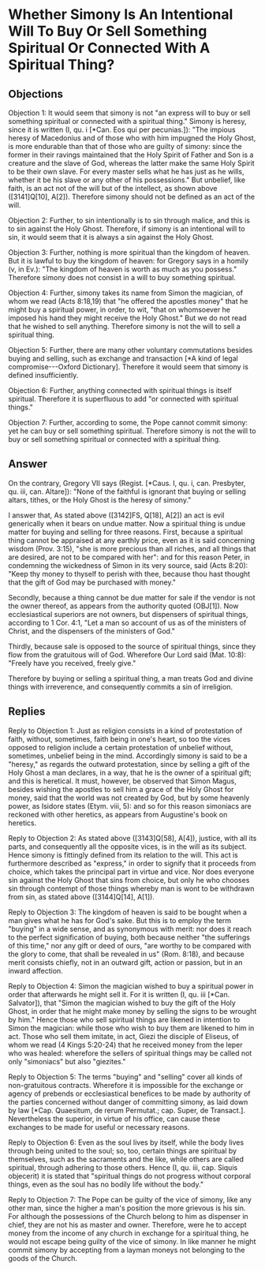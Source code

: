 # Whether Simony Is An Intentional Will To Buy Or Sell Something Spiritual Or Connected With A Spiritual Thing?

## Objections

Objection 1: It would seem that simony is not "an express will to buy or sell something spiritual or connected with a spiritual thing." Simony is heresy, since it is written (I, qu. i [*Can. Eos qui per pecunias.]): "The impious heresy of Macedonius and of those who with him impugned the Holy Ghost, is more endurable than that of those who are guilty of simony: since the former in their ravings maintained that the Holy Spirit of Father and Son is a creature and the slave of God, whereas the latter make the same Holy Spirit to be their own slave. For every master sells what he has just as he wills, whether it be his slave or any other of his possessions." But unbelief, like faith, is an act not of the will but of the intellect, as shown above ([3141]Q[10], A[2]). Therefore simony should not be defined as an act of the will.

Objection 2: Further, to sin intentionally is to sin through malice, and this is to sin against the Holy Ghost. Therefore, if simony is an intentional will to sin, it would seem that it is always a sin against the Holy Ghost.

Objection 3: Further, nothing is more spiritual than the kingdom of heaven. But it is lawful to buy the kingdom of heaven: for Gregory says in a homily (v, in Ev.): "The kingdom of heaven is worth as much as you possess." Therefore simony does not consist in a will to buy something spiritual.

Objection 4: Further, simony takes its name from Simon the magician, of whom we read (Acts 8:18,19) that "he offered the apostles money" that he might buy a spiritual power, in order, to wit, "that on whomsoever he imposed his hand they might receive the Holy Ghost." But we do not read that he wished to sell anything. Therefore simony is not the will to sell a spiritual thing.

Objection 5: Further, there are many other voluntary commutations besides buying and selling, such as exchange and transaction [*A kind of legal compromise---Oxford Dictionary]. Therefore it would seem that simony is defined insufficiently.

Objection 6: Further, anything connected with spiritual things is itself spiritual. Therefore it is superfluous to add "or connected with spiritual things."

Objection 7: Further, according to some, the Pope cannot commit simony: yet he can buy or sell something spiritual. Therefore simony is not the will to buy or sell something spiritual or connected with a spiritual thing.

## Answer

On the contrary, Gregory VII says (Regist. [*Caus. I, qu. i, can. Presbyter, qu. iii, can. Altare]): "None of the faithful is ignorant that buying or selling altars, tithes, or the Holy Ghost is the heresy of simony."

I answer that, As stated above ([3142]FS, Q[18], A[2]) an act is evil generically when it bears on undue matter. Now a spiritual thing is undue matter for buying and selling for three reasons. First, because a spiritual thing cannot be appraised at any earthly price, even as it is said concerning wisdom (Prov. 3:15), "she is more precious than all riches, and all things that are desired, are not to be compared with her": and for this reason Peter, in condemning the wickedness of Simon in its very source, said (Acts 8:20): "Keep thy money to thyself to perish with thee, because thou hast thought that the gift of God may be purchased with money."

Secondly, because a thing cannot be due matter for sale if the vendor is not the owner thereof, as appears from the authority quoted (OBJ[1]). Now ecclesiastical superiors are not owners, but dispensers of spiritual things, according to 1 Cor. 4:1, "Let a man so account of us as of the ministers of Christ, and the dispensers of the ministers of God."

Thirdly, because sale is opposed to the source of spiritual things, since they flow from the gratuitous will of God. Wherefore Our Lord said (Mat. 10:8): "Freely have you received, freely give."

Therefore by buying or selling a spiritual thing, a man treats God and divine things with irreverence, and consequently commits a sin of irreligion.

## Replies

Reply to Objection 1: Just as religion consists in a kind of protestation of faith, without, sometimes, faith being in one's heart, so too the vices opposed to religion include a certain protestation of unbelief without, sometimes, unbelief being in the mind. Accordingly simony is said to be a "heresy," as regards the outward protestation, since by selling a gift of the Holy Ghost a man declares, in a way, that he is the owner of a spiritual gift; and this is heretical. It must, however, be observed that Simon Magus, besides wishing the apostles to sell him a grace of the Holy Ghost for money, said that the world was not created by God, but by some heavenly power, as Isidore states (Etym. viii, 5): and so for this reason simoniacs are reckoned with other heretics, as appears from Augustine's book on heretics.

Reply to Objection 2: As stated above ([3143]Q[58], A[4]), justice, with all its parts, and consequently all the opposite vices, is in the will as its subject. Hence simony is fittingly defined from its relation to the will. This act is furthermore described as "express," in order to signify that it proceeds from choice, which takes the principal part in virtue and vice. Nor does everyone sin against the Holy Ghost that sins from choice, but only he who chooses sin through contempt of those things whereby man is wont to be withdrawn from sin, as stated above ([3144]Q[14], A[1]).

Reply to Objection 3: The kingdom of heaven is said to be bought when a man gives what he has for God's sake. But this is to employ the term "buying" in a wide sense, and as synonymous with merit: nor does it reach to the perfect signification of buying, both because neither "the sufferings of this time," nor any gift or deed of ours, "are worthy to be compared with the glory to come, that shall be revealed in us" (Rom. 8:18), and because merit consists chiefly, not in an outward gift, action or passion, but in an inward affection.

Reply to Objection 4: Simon the magician wished to buy a spiritual power in order that afterwards he might sell it. For it is written (I, qu. iii [*Can. Salvator]), that "Simon the magician wished to buy the gift of the Holy Ghost, in order that he might make money by selling the signs to be wrought by him." Hence those who sell spiritual things are likened in intention to Simon the magician: while those who wish to buy them are likened to him in act. Those who sell them imitate, in act, Giezi the disciple of Eliseus, of whom we read (4 Kings 5:20-24) that he received money from the leper who was healed: wherefore the sellers of spiritual things may be called not only "simoniacs" but also "giezites."

Reply to Objection 5: The terms "buying" and "selling" cover all kinds of non-gratuitous contracts. Wherefore it is impossible for the exchange or agency of prebends or ecclesiastical benefices to be made by authority of the parties concerned without danger of committing simony, as laid down by law [*Cap. Quaesitum, de rerum Permutat.; cap. Super, de Transact.]. Nevertheless the superior, in virtue of his office, can cause these exchanges to be made for useful or necessary reasons.

Reply to Objection 6: Even as the soul lives by itself, while the body lives through being united to the soul; so, too, certain things are spiritual by themselves, such as the sacraments and the like, while others are called spiritual, through adhering to those others. Hence (I, qu. iii, cap. Siquis objecerit) it is stated that "spiritual things do not progress without corporal things, even as the soul has no bodily life without the body."

Reply to Objection 7: The Pope can be guilty of the vice of simony, like any other man, since the higher a man's position the more grievous is his sin. For although the possessions of the Church belong to him as dispenser in chief, they are not his as master and owner. Therefore, were he to accept money from the income of any church in exchange for a spiritual thing, he would not escape being guilty of the vice of simony. In like manner he might commit simony by accepting from a layman moneys not belonging to the goods of the Church.